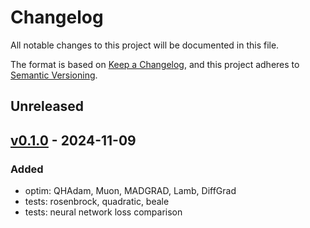 # Changelog

All notable changes to this project will be documented in this file.

The format is based on [Keep a Changelog](https://keepachangelog.com/en/1.0.0/),
and this project adheres to [Semantic Versioning](https://semver.org/spec/v2.0.0.html).

## Unreleased

## [v0.1.0](https://github.com/stockeh/mlx-optimizers/releases/tag/v0.1.0) - 2024-11-09

### Added
- optim: QHAdam, Muon, MADGRAD, Lamb, DiffGrad
- tests: rosenbrock, quadratic, beale
- tests: neural network loss comparison